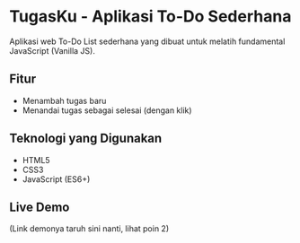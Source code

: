 # TugasKu - Aplikasi To-Do Sederhana

Aplikasi web To-Do List sederhana yang dibuat untuk melatih fundamental JavaScript (Vanilla JS).

## Fitur
- Menambah tugas baru
- Menandai tugas sebagai selesai (dengan klik)

## Teknologi yang Digunakan
- HTML5
- CSS3
- JavaScript (ES6+)

## Live Demo
(Link demonya taruh sini nanti, lihat poin 2)
